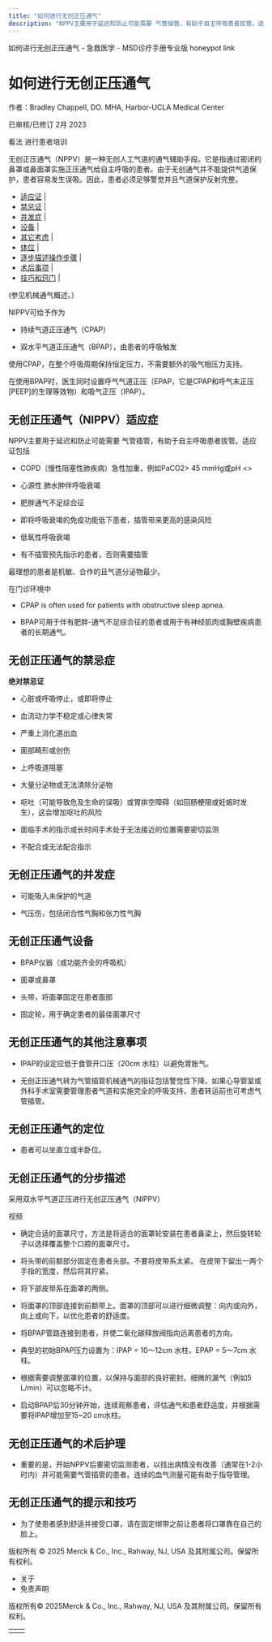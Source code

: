 ```yaml
---
title: "如何进行无创正压通气"
description: "NPPV主要用于延迟和防止可能需要 气管插管，有助于自主呼吸患者拔管。适应证包括"
---
```


﻿如何进行无创正压通气 \- 急救医学 \- MSD诊疗手册专业版 honeypot link

# 如何进行无创正压通气

作者：Bradley Chappell, DO. MHA, Harbor-UCLA Medical Center

已审核/已修订 2月 2023

看法 进行患者培训

无创正压通气（NPPV）是一种无创人工气道的通气辅助手段。它是指通过密闭的鼻罩或鼻面罩实施正压通气给自主呼吸的患者。由于无创通气并不能提供气道保护，患者容易发生误吸。因此，患者必须足够警觉并且气道保护反射完整。

- [适应证](#适应证_v45721332_zh) \|
- [禁忌证](#禁忌证_v45721361_zh) \|
- [并发症](#并发症_v45721383_zh) \|
- [设备](#设备_v45721392_zh) \|
- [其它考虑](#其它考虑_v45721403_zh) \|
- [体位](#体位_v45721410_zh) \|
- [逐步描述操作步骤](#逐步描述操作步骤_v45721415_zh) \|
- [术后事项](#术后事项_v45721435_zh) \|
- [技巧和窍门](#技巧和窍门_v45721440_zh) \|

(参见机械通气概述。）

NIPPV可给予作为

- 持续气道正压通气（CPAP）

- 双水平气道正压通气（BPAP），由患者的呼吸触发


使用CPAP，在整个呼吸周期保持恒定压力，不需要额外的吸气相压力支持。

在使用BPAP时，医生同时设置呼气气道正压（EPAP，它是CPAP和呼气末正压\[PEEP\]的生理等效物）和吸气正压（IPAP）。

## 无创正压通气（NIPPV）适应症

NPPV主要用于延迟和防止可能需要 气管插管，有助于自主呼吸患者拔管。适应证包括

- COPD（慢性阻塞性肺疾病）急性加重，例如PaCO2> 45 mmHg或pH <>

- 心源性 肺水肿伴呼吸衰竭

- 肥胖通气不足综合征

- 即将呼吸衰竭的免疫功能低下患者，插管带来更高的感染风险

- 低氧性呼吸衰竭

- 有不插管预先指示的患者，否则需要插管


最理想的患者是机敏、合作的且气道分泌物最少。

在门诊环境中

- CPAP is often used for patients with obstructive sleep apnea.

- BPAP可用于伴有肥胖-通气不足综合征的患者或用于有神经肌肉或胸壁疾病患者的长期通气。


## 无创正压通气的禁忌症

**绝对禁忌证**

- 心脏或呼吸停止，或即将停止

- 血流动力学不稳定或心律失常

- 严重上消化道出血

- 面部畸形或创伤

- 上呼吸道阻塞

- 大量分泌物或无法清除分泌物

- 呕吐（可能导致危及生命的误吸）或胃排空障碍（如回肠梗阻或妊娠时发生），这会增加呕吐的风险

- 面临手术的指示或长时间手术处于无法接近的位置需要密切监测

- 不配合或无法配合指示


## 无创正压通气的并发症

- 可能吸入未保护的气道

- 气压伤，包括闭合性气胸和张力性气胸


## 无创正压通气设备

- BPAP仪器（或功能齐全的呼吸机）

- 面罩或鼻罩

- 头带，将面罩固定在患者面部

- 固定轮，用于确定患者的最佳面罩尺寸


## 无创正压通气的其他注意事项

- IPAP的设定应低于食管开口压（20cm 水柱）以避免胃胀气。

- 无创正压通气转为气管插管机械通气的指征包括警觉性下降，如果心导管室或外科手术室需要管理患者气道和实施完全的呼吸支持，患者转运前也可考虑气管插管。


## 无创正压通气的定位

- 患者可以坐直立或半卧位。


## 无创正压通气的分步描述

采用双水平气道正压进行无创正压通气（NIPPV）



视频

- 确定合适的面罩尺寸，方法是将适合的面罩轮安装在患者鼻梁上，然后旋转轮子以选择覆盖整个口腔的面罩尺寸。

- 将头带的前额部分固定在患者头部。不要将皮带系太紧。 在皮带下留出一两个手指的宽度，然后将其拧紧。

- 将下部皮带系在面罩的两侧。

- 将面罩的顶部连接到前额带上。面罩的顶部可以进行细微调整：向内或向外，向上或向下，以优化患者的舒适度。

- 将BPAP管路连接到患者，并使二氧化碳释放阀指向远离患者的方向。

- 典型的初始BPAP压力设置为：IPAP = 10～12cm 水柱，EPAP = 5～7cm 水柱。

- 根据需要调整面罩的位置，以保持与面部的良好密封。细微的漏气（例如5 L/min）可以忽略不计。

- 启动BPAP后30分钟开始，连续观察患者，评估通气和患者舒适度，并根据需要将IPAP增加至15~20 cm水柱。


## 无创正压通气的术后护理

- 重要的是，开始NPPV后要密切监测患者，以找出病情没有改善（通常在1-2小时内）并可能需要气管插管的患者。连续的血气测量可能有助于指导管理。


## 无创正压通气的提示和技巧

- 为了使患者感到舒适并接受口罩，请在固定绑带之前让患者将口罩靠在自己的脸上。




版权所有 © 2025
Merck & Co., Inc., Rahway, NJ, USA 及其附属公司。保留所有权利。

- 关于
- 免责声明

版权所有© 2025Merck & Co., Inc., Rahway, NJ, USA 及其附属公司。保留所有权利。

|     |     |
| --- | --- |
|  |  |
